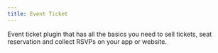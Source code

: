 ```yaml
---
title: Event Ticket
---
```


Event ticket plugin that has all the basics you need to sell tickets, seat reservation and collect RSVPs on your app or website.
